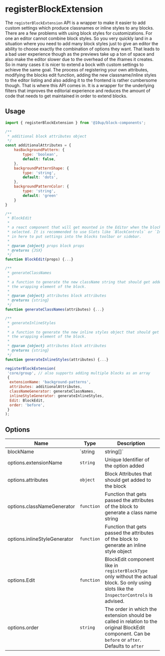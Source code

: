 # registerBlockExtension

The `registerBlockExtension` API is a wrapper to make it easier to add custom settings which produce classnames or inline styles to any blocks. There are a few problems with using block styles for customizations. For one an editor cannot combine block styles. So you very quickly land in a situation where you need to add many block styles just to give an editor the ability to choose exactly the combination of options they want. That leads to a bad user experience though as the previews take up a ton of space and also make the editor slower due to the overhead of the iframes it creates. So in many cases it is nicer to extend a bock with custom settings to achieve the same goal. The process of registering your own attributes, modifying the blocks edit function, adding the new classname/inline styles to the editor listing and also adding it to the frontend is rather cumbersome though. That is where this API comes in. It is a wrapper for the underlying filters that improves the editorial experience and reduces the amount of code that needs to get maintained in order to extend blocks.

## Usage

```js
import { registerBlockExtension } from '@10up/block-components';

/**
 * additional block attributes object
 */
const additionalAttributes = {
    hasBackgroundPattern: {
        type: 'boolean',
        default: false,
    },
    backgroundPatternShape: {
        type: 'string',
        default: 'dots',
    },
    backgroundPatternColor: {
        type: 'string',
        default: 'green'
    }
}

/**
 * BlockEdit
 *
 * a react component that will get mounted in the Editor when the block is
 * selected. It is recommended to use Slots like `BlockControls` or `InspectorControls`
 * in here to put settings into the blocks toolbar or sidebar.
 *
 * @param {object} props block props
 * @returns {JSX}
 */
function BlockEdit(props) {...}

/**
 * generateClassNames
 *
 * a function to generate the new className string that should get added to
 * the wrapping element of the block.
 *
 * @param {object} attributes block attributes
 * @returns {string}
 */
function generateClassNames(attributes) {...}

/**
 * generateInlineStyles
 *
 * a function to generate the new inline styles object that should get added to
 * the wrapping element of the block.
 *
 * @param {object} attributes block attributes
 * @returns {string}
 */
function generateInlineStyles(attributes) {...}

registerBlockExtension(
 'core/group', // also supports adding multiple blocks as an array
 {
  extensionName: 'background-patterns',
  attributes: additionalAttributes,
  classNameGenerator: generateClassNames,
  inlineStyleGenerator: generateInlineStyles,
  Edit: BlockEdit,
  order: 'before',
 }
);
```

## Options

| Name                       | Type       | Description                                       |
|----------------------------|------------|---------------------------------------------------|
| blockName                  | `string|string[]`   | Name of the block or array with multiple block names the options should get added to |
| options.extensionName      | `string`   | Unique Identifier of the option added    |
| options.attributes         | `object`   | Block Attributes that should get added to the block |
| options.classNameGenerator | `function` | Function that gets passed the attributes of the block to generate a class name string |
| options.inlineStyleGenerator | `function` | Function that gets passed the attributes of the block to generate an inline style object |
| options.Edit               | `function` | BlockEdit component like in `registerBlockType` only without the actual block. So only using slots like the `InspectorControls` is advised. |
| options.order               | `string` | The order in which the extension should be called in relation to the original BlockEdit component. Can be `before` or `after`. Defaults to `after` |

